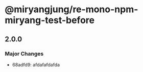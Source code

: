 # @miryangjung/re-mono-npm-miryang-test-before

## 2.0.0

### Major Changes

- 68adfd9: afdafafdafda
